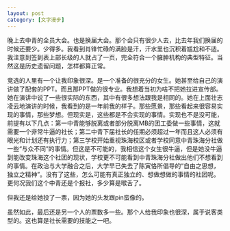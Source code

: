 ```yaml
---
layout: post
category: [文字漫步]
---
```


晚上去中青的全员大会。也是换届大会。那个会只有很少人去，比去年我们换届的时候还要少。少得多。我看到肖锋忙碌的满脸是汗，汗水里也沉积着尴尬和不适。我注意到签到表上部长级的人就占了一页，完全符合一个臃肿机构的典型特征。当然这是历史遗留问题，怎样都算正常。

竞选的人里有一个让我印象很深。是一个准备的很充分的女生。她甚至给自己的演讲做了配套的PPT。而且那PPT做的很专业。我想着当初为啥不把她拉进宣传部。她在演讲中说了一些很实际的东西，其中有很多想法跟我是相同的。她在上面壮志凌云地演讲的时候，我看到的是一年前我的样子。那些愿景，那些看起来很容易实现的事情，那些梦想。但现实是，这些都是不会实现的事情。实现也不是没可能，前提有以下几点：第一中青能够脱离或者部分脱离MB的团工委做一些事情，这就需要一个非常牛逼的社长；第二中青下届社长的任期必须超过一年而且这人必须有眼光和计划还有执行力；第三学校开始重视珠海校区或者学校同意中青珠海分社做一些“与众不同”的事情。但这是不可能的，我相信这个女生很牛逼，但是她没牛逼到能改变珠海这个社团的现状，学校更不可能看到中青珠海分社做出他们不想看到的事情。在政治与大学融合之后，大学早已失去了陈寅恪所倡导的“自由之思想，独立之精神”。没有了这些，怎么可能有真正独立的、想做想做的事情的社团呢。更何况我们这个中青还是个报社，多少算是喉舌了。

但我还是给她投了一票，因为她的头发跟pin蛮像的。

虽然如此，最后还是另一个人的票数多一些。那个人给我印象也很深，属于说客类型的。这也算是社长需要的技能之一吧。